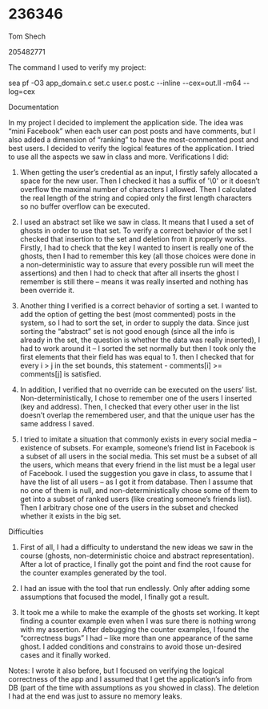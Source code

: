 # 236346
Tom Shech

205482771

The command I used to verify my project:

sea pf -O3 app_domain.c set.c user.c post.c --inline --cex=out.ll -m64 --log=cex

Documentation

In my project I decided to implement the application side. The idea was “mini Facebook” when each user can post posts and have comments, but I also added a dimension of “ranking” to have the most-commented post and best users. I decided to verify the logical features of the application.
I tried to use all the aspects we saw in class and more.
Verifications I did:
1.	When getting the user’s credential as an input, I firstly safely allocated a space for the new user. Then I checked it has a suffix of '\0' or it doesn’t overflow the maximal number of characters I allowed. Then I calculated the real length of the string and copied only the first length characters so no buffer overflow can be executed. 

2.	I used an abstract set like we saw in class. It means that I used a set of ghosts in order to use that set. To verify a correct behavior of the set I checked that insertion to the set and deletion from it properly works. Firstly, I had to check that the key I wanted to insert is really one of the ghosts, then I had to remember this key (all those choices were done in a non-deterministic way to assure that every possible run will meet the assertions) and then I had to check that after all inserts the ghost I remember is still there – means it was really inserted and nothing has been override it.

3.	Another thing I verified is a correct behavior of sorting a set. I wanted to add the option of getting the best (most commented) posts in the system, so I had to sort the set, in order to supply the data. Since just sorting the “abstract” set is not good enough (since all the info is already in the set, the question is whether the data was really inserted), I had to work around it – I sorted the set normally but then I took only the first elements that their field has  was equal to 1. then I checked that for every i > j in the set bounds, this statement - comments[i] >= comments[j] is satisfied.

4.	In addition, I verified that no override can be executed on the users’ list. Non-deterministically, I chose to remember one of the users I inserted (key and address). Then, I checked that every other user in the list doesn’t overlap the remembered user, and that the unique user has the same address I saved.

5.	I tried to imitate a situation that commonly exists in every social media – existence of subsets. For example, someone’s friend list in Facebook is a subset of all users in the social media. This set must be a subset of all the users, which means that every friend in the list must be a legal user of Facebook. I used the suggestion you gave in class, to assume that I have the list of all users – as I got it from database. Then I assume that no one of them is null, and non-deterministically chose some of them to get into a subset of ranked users (like creating someone’s friends list).
Then I arbitrary chose one of the users in the subset and checked whether it exists in the big set.     

Difficulties
1.	First of all, I had a difficulty to understand the new ideas we saw in the course (ghosts, non-deterministic choice and abstract representation). After a lot of practice, I finally got the point and find the root cause for the counter examples generated by the tool.

2.	I had an issue with the tool that run endlessly. Only after adding some assumptions that focused the model, I finally got a result.

3.	It took me a while to make the example of the ghosts set working. It kept finding a counter example even when I was sure there is nothing wrong with my assertion. After debugging the counter examples, I found the “correctness bugs” I had – like more than one appearance of the same ghost. I added conditions and constrains to avoid those un-desired cases and it finally worked. 


Notes:
I wrote it also before, but I focused on verifying the logical correctness of the app and I assumed that I get the application’s info from DB (part of the time with assumptions as you showed in class). The deletion I had at the end was just to assure no memory leaks.


